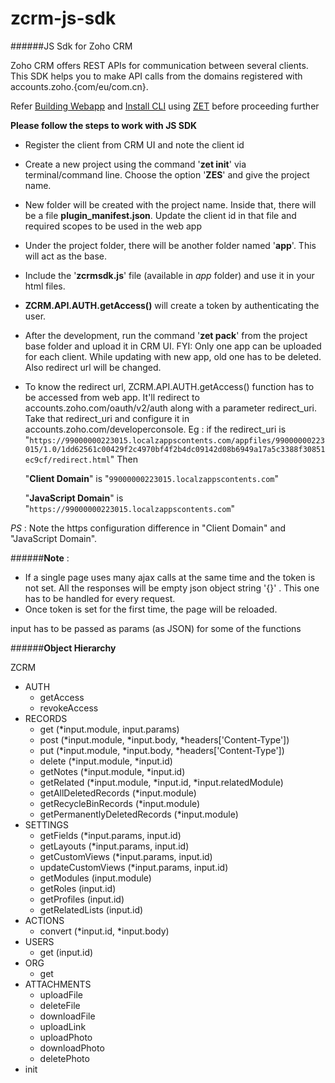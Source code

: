 # zcrm-js-sdk
######JS Sdk for Zoho CRM


Zoho CRM offers REST APIs for communication between several clients. This SDK helps you to make API calls from the domains registered with accounts.zoho.{com/eu/com.cn}. 

Refer [Building Webapp](https://zcms.zohocorp.com/crm/help/developer/webapp-sdk/build-webapp.html) and [Install CLI](https://zcms.zohocorp.com/crm/help/developer/webapp-sdk/install-cli.html) using [ZET](https://www.npmjs.com/package/zoho-extension-toolkit) before proceeding further




**Please follow the steps to work with JS SDK**
* Register the client from CRM UI and note the client id
* Create a new project using the command '**zet init**' via terminal/command line. Choose the option '**ZES**' and give the project name.
* New folder will be created with the project name. Inside that, there will be a file **plugin\_manifest.json**. Update the client id in that file and required scopes to be used in the web app
* Under the project folder, there will be another folder named '**app**'. This will act as the base.
* Include the '**zcrmsdk.js**' file (available in _app_ folder) and use it in your html files.
* **ZCRM.API.AUTH.getAccess()** will create a token by authenticating the user.
* After the development, run the command '**zet pack**' from the project base folder and upload it in CRM UI. FYI: Only one app can be uploaded for each client. While updating with new app, old one has to be deleted. Also redirect url will be changed.
* To know the redirect url, ZCRM.API.AUTH.getAccess() function has to be accessed from web app. It'll redirect to accounts.zoho.com/oauth/v2/auth along with a parameter redirect\_uri. Take that redirect\_uri and configure it in accounts.zoho.com/developerconsole. 
Eg : if the redirect\_uri is "`https://99000000223015.localzappscontents.com/appfiles/99000000223015/1.0/1dd62561c00429f2c4970bf4f2b4dc09142d08b6949a17a5c3388f30851ec9cf/redirect.html`"
Then 

	"**Client Domain**" is "`99000000223015.localzappscontents.com`"

	"**JavaScript Domain**" is "`https://99000000223015.localzappscontents.com`"

_PS_ : Note the https configuration difference in "Client Domain" and "JavaScript Domain".



######**Note** : 
- If a single page uses many ajax calls at the same time and the token is not set. All the responses will be empty json object string '{}' . This one has to be handled for every request.
- Once token is set for the first time, the page will be reloaded.


input has to be passed as params (as JSON) for some of the functions

######**Object Hierarchy**


ZCRM
- AUTH
  - getAccess
  - revokeAccess
- RECORDS
  - get (\*input.module, input.params)
  - post (\*input.module, \*input.body, \*headers['Content-Type'])
  - put (\*input.module, \*input.body, \*headers['Content-Type'])
  - delete (\*input.module, \*input.id)
  - getNotes (\*input.module, \*input.id)
  - getRelated (\*input.module, \*input.id, \*input.relatedModule)
  - getAllDeletedRecords (\*input.module)
  - getRecycleBinRecords (\*input.module)
  - getPermanentlyDeletedRecords (\*input.module)
- SETTINGS
  - getFields (\*input.params, input.id)
  - getLayouts (\*input.params, input.id)
  - getCustomViews (\*input.params, input.id)
  - updateCustomViews (\*input.params, input.id)
  - getModules (input.module)
  - getRoles (input.id)
  - getProfiles (input.id)
  - getRelatedLists (input.id)
- ACTIONS
  - convert (\*input.id, \*input.body)
- USERS
  - get (input.id)
- ORG
  - get 
- ATTACHMENTS
  - uploadFile
  - deleteFile
  - downloadFile
  - uploadLink
  - uploadPhoto
  - downloadPhoto
  - deletePhoto
- init

